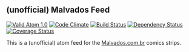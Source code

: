 ## (unofficial) Malvados Feed

[![Valid Atom 1.0](http://validator.w3.org/feed/images/valid-atom.png)](http://validator.w3.org/feed/check.cgi?url=http%3A//malvados.danilosousa.net/strips)
[![Code Climate](https://codeclimate.com/github/danilopopeye/malvados-feed.png)](https://codeclimate.com/github/danilopopeye/malvados-feed)
[![Build Status](https://travis-ci.org/danilopopeye/malvados-feed.png)](https://travis-ci.org/danilopopeye/malvados-feed)
[![Dependency Status](https://gemnasium.com/danilopopeye/malvados-feed.png)](https://gemnasium.com/danilopopeye/malvados-feed)
[![Coverage Status](https://coveralls.io/repos/danilopopeye/malvados-feed/badge.png)](https://coveralls.io/r/danilopopeye/malvados-feed)

This is a (unofficial) atom feed for the [Malvados.com.br](http://www.malvados.com.br) comics strips.
